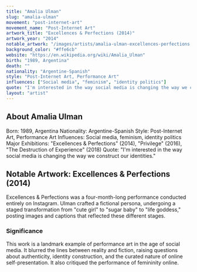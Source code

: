 ```yaml
---
title: "Amalia Ulman"
slug: "amalia-ulman"
movement: "post-internet-art"
movement_name: "Post-Internet Art"
artwork_title: "Excellences & Perfections (2014)"
artwork_year: "2014"
notable_artwork: "/images/artists/amalia-ulman-excellences-perfections.jpg"
background_color: "#ffe6cb"
website: "https://en.wikipedia.org/wiki/Amalia_Ulman"
birth: "1989, Argentina"
death: ""
nationality: "Argentine-Spanish"
style: "Post-Internet Art, Performance Art"
influences: ["Social media", "feminism", "identity politics"]
quote: "I'm interested in the way social media is changing the way we construct our identities."
layout: "artist"
---
```


## About Amalia Ulman

Born: 1989, Argentina Nationality: Argentine-Spanish Style: Post-Internet Art, Performance Art Influences: Social media, feminism, identity politics Major Exhibitions: "Excellences &amp; Perfections" (2014), "Privilege" (2016), "The Destruction of Experience" (2018) Quote: "I'm interested in the way social media is changing the way we construct our identities."

## Notable Artwork: Excellences & Perfections (2014)

Excellences &amp; Perfections was a four-month-long performance conducted entirely on Instagram. Ulman crafted a fictional persona, undergoing a staged transformation from "cute girl" to "sugar baby" to "life goddess," posting images and captions that reflected these different stages.

### Significance

This work is a landmark example of performance art in the age of social media. It blurred the lines between reality and fiction, raising questions about authenticity, identity construction, and the curated nature of online self-presentation. It also critiqued the performance of femininity online.
